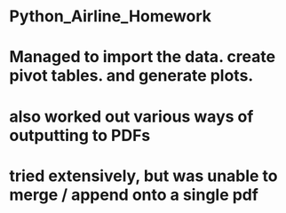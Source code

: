 # Python_Airline_Homework
# Managed to import the data. create pivot tables. and generate plots.
# also worked out various ways of outputting to PDFs
# tried extensively, but was unable to merge / append onto a single pdf
